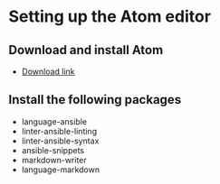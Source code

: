 # Setting up the Atom editor

## Download and install Atom
* [Download link](https://atom.io/download/deb)

## Install the following packages
* language-ansible
* linter-ansible-linting
* linter-ansible-syntax
* ansible-snippets
* markdown-writer
* language-markdown
